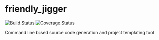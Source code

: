 # friendly_jigger
[![Build Status](https://circleci.com/gh/TheFriendlyCoder/friendly_jigger.svg?style=shield)](https://app.circleci.com/pipelines/github/TheFriendlyCoder/friendly_jigger) [![Coverage Status](https://coveralls.io/repos/github/TheFriendlyCoder/friendly_jigger/badge.svg)](https://coveralls.io/github/TheFriendlyCoder/friendly_jigger)

Command line based source code generation and project templating tool
